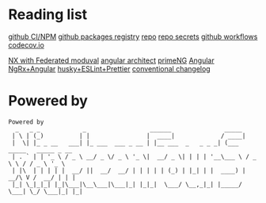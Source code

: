 # **Reading list**

[github CI/NPM](https://tane.dev/2020/05/publishing-npm-libraries-using-nx-and-github-actions/)
[github packages registry](https://docs.github.com/en/packages/working-with-a-github-packages-registry/working-with-the-npm-registry)
[repo](https://github.com/datatunning/portal-core)
[repo secrets](https://github.com/datatunning/portal-core/settings/secrets/actions)
[github workflows](https://docs.github.com/en/actions/using-workflows/about-workflows)
[codecov.io](https://app.codecov.io/gh/datatunning/portal-core/new)

[NX with Federated moduval](https://nx.dev/module-federation/dynamic-module-federation-with-angular)
[angular architect](https://www.angulararchitects.io/en/aktuelles/using-module-federation-with-monorepos-and-angular/)
[primeNG](https://www.primefaces.org/)
[Angular](https://angular.io/)
[NgRx+Angular](https://duncanhunter.gitbook.io/enterprise-angular-applications-with-ngrx-and-nx/introduction/1a-brief-introduction-to-angular)
[husky+ESLint+Prettier](https://medium.com/angular-in-depth/husky-6-lint-prettier-eslint-and-commitlint-for-javascript-project-d7174d44735a)
[conventional changelog](https://github.com/angular/angular/blob/main/CONTRIBUTING.md#-commit-message-format)

# Powered by

``` 
Powered by
  _   _ _            _                  ______               _____                      
 | \ | (_)          | |                |  ____|             / ____|                     
 |  \| |_ _ __   ___| |_ ___  ___ _ __ | |__ ___  _   _ _ _| (___   _____   _____ _ __  
 | . ` | | '_ \ / _ \ __/ _ \/ _ \ '_ \|  __/ _ \| | | | '__\___ \ / _ \ \ / / _ \ '_ \ 
 | |\  | | | | |  __/ ||  __/  __/ | | | | | (_) | |_| | |  ____) |  __/\ V /  __/ | | |
 |_| \_|_|_| |_|\___|\__\___|\___|_| |_|_|  \___/ \__,_|_| |_____/ \___| \_/ \___|_| |_|
```
